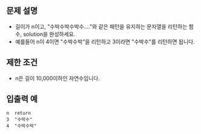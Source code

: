 문제 설명
--
- 길이가 n이고, "수박수박수박수...."와 같은 패턴을 유지하는 문자열을 리턴하는 함수, solution을 완성하세요.
- 예를들어 n이 4이면 "수박수박"을 리턴하고 3이라면 "수박수"를 리턴하면 됩니다.

제한 조건
--
- n은 길이 10,000이하인 자연수입니다.

입출력 예
--
    n  return
    3  "수박수"
    4  "수박수박"
